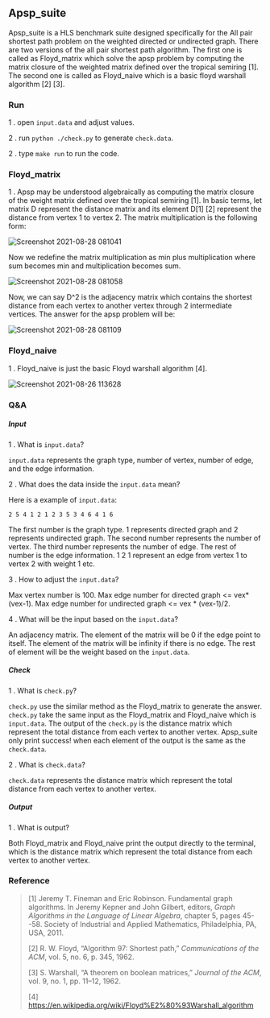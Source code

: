 



## Apsp_suite



Apsp_suite is a HLS benchmark suite designed specifically for the All pair shortest path problem on the weighted directed or undirected graph. There are two versions of the all pair shortest path algorithm. The first one is called as Floyd_matrix which solve the apsp problem by computing the matrix closure of the weighted matrix defined over the tropical semiring [1]. The second one is called as Floyd_naive which is a basic floyd warshall algorithm [2] [3]. 

### Run

1 . open `input.data` and adjust values.

2 . run `python ./check.py` to generate `check.data`.

2 . type `make run` to run the code.

### Floyd_matrix

1 .  Apsp may be understood algebraically as computing the matrix closure of the weight matrix defined over the tropical semiring [1]. In basic terms, let matrix D represent the distance matrix and its element D[1] [2] represent the distance from vertex 1 to vertex 2.  The matrix multiplication is the following form:

![Screenshot 2021-08-28 081041](https://user-images.githubusercontent.com/84207576/131219058-e126be19-5d2b-44fb-84a1-bede2597901e.png)

Now we redefine the matrix multiplication as min plus multiplication where sum becomes min and multiplication becomes sum.

![Screenshot 2021-08-28 081058](https://user-images.githubusercontent.com/84207576/131219078-a436d672-07bf-4067-a53c-cb8a1f749b59.png)

Now, we can say D^2 is the adjacency matrix which contains the shortest distance from each vertex to another vertex through 2 intermediate vertices. The answer for the apsp problem will be:

![Screenshot 2021-08-28 081109](https://user-images.githubusercontent.com/84207576/131219083-bb358474-8755-4c7f-a44f-495054efe706.png)

### Floyd_naive

1 . Floyd_naive is just the basic Floyd warshall algorithm [4]. 

![Screenshot 2021-08-26 113628](https://user-images.githubusercontent.com/84207576/131001602-dd25c5c4-692e-4e58-9429-35a4b297668f.png)

### Q&A

##### Input

1 . What is `input.data`?

`input.data` represents the graph type, number of vertex, number of edge, and the edge information.

2 . What does the data inside the `input.data` mean?

Here is a example of `input.data`:

`2 5 4 1 2 1 2 3 5 3 4 6 4 1 6` 

The first number is the graph type. 1 represents directed graph and 2 represents undirected graph. The second number represents the number of vertex. The third number represents the number of edge. The rest of number is the edge information. 1 2 1 represent an edge from vertex 1 to vertex 2 with weight 1 etc. 

3 . How to adjust the `input.data`?

Max vertex number is 100. Max edge number for directed graph <=  vex*(vex-1). Max edge number for undirected graph <= vex * (vex-1)/2.

4 . What will be the input based on the `input.data`?

An adjacency matrix. The element of the matrix will be 0 if the edge point to itself.  The element of the matrix will be infinity if there is no edge. The rest of element will be the weight based on the `input.data`.

##### Check

1 . What is `check.py`?

`check.py` use the similar method as the Floyd_matrix to generate the answer. `check.py`  take the same input as the Floyd_matrix and Floyd_naive which is `input.data`. The output of the `check.py` is the distance matrix which represent the total distance from each vertex to another vertex. Apsp_suite only print success! when each element of the output is the same as the `check.data`.

2 . What is `check.data`?

`check.data` represents the distance matrix which represent the total distance from each vertex to another vertex.

##### Output

1 . What is output?

Both Floyd_matrix and Floyd_naive print the output directly to the terminal, which is the distance matrix which represent the total distance from each vertex to another vertex.

### Reference

> [1] Jeremy T. Fineman and Eric Robinson. Fundamental graph algorithms. In Jeremy Kepner and John Gilbert, editors, *Graph Algorithms in the Language of Linear Algebra*, chapter 5, pages 45--58. Society of Industrial and Applied Mathematics, Philadelphia, PA, USA, 2011.
>
> [2] R. W. Floyd, “Algorithm 97: Shortest path,” *Communications of the ACM*, vol. 5, no. 6, p. 345, 1962. 
>
> [3] S. Warshall, “A theorem on boolean matrices,” *Journal of the ACM*, vol. 9, no. 1, pp. 11–12, 1962. 
>
> [4] https://en.wikipedia.org/wiki/Floyd%E2%80%93Warshall_algorithm

